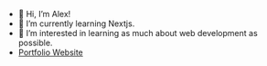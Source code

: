 - 👋 Hi, I’m Alex!
- 🌱 I’m currently learning Nextjs.
- 👀 I’m interested in learning as much about web development as possible.
- [Portfolio Website](https://alexandrezahrai.github.io/)


